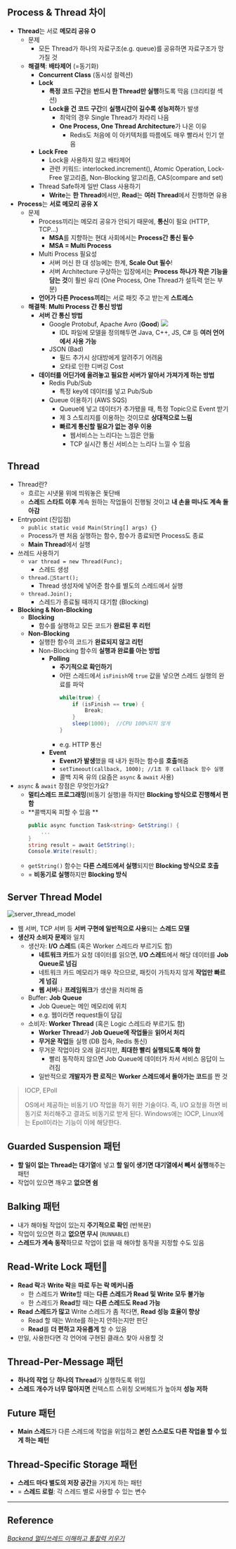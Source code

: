 ## Process & Thread 차이
- **Thread**는 서로 **메모리 공유 O**
	- 문제
		- 모든 Thread가 하나의 자료구조(e.g. queue)를 공유하면 자료구조가 망가질 것
	- **해결책**: **배타제어** (=동기화) 
		- **Concurrent Class** (동시성 컬렉션)
		- **Lock**
			- **특정 코드 구간**을 **반드시 한 Thread만 실행**하도록 막음 (크리티컬 섹션)
			- **Lock을 건 코드 구간**의 **실행시간이 길수록 성능저하**가 발생
				- 최악의 경우 Single Thread가 차라리 나음
				- **One Process, One Thread Architecture**가 나온 이유
					- Redis도 처음에 이 아키텍처를 따름에도 매우 빨라서 인기 얻음
		- **Lock Free**
			- Lock을 사용하지 않고 배타제어
			- 관련 키워드: interlocked.increment(), Atomic Operation, Lock-Free 알고리즘, Non-Blocking 알고리즘, CAS(compare and set)
		- Thread Safe하게 일반 Class 사용하기
			- **Write**는 **한 Thread**에서만, **Read**는 **여러 Thread**에서 진행하면 유용
- **Process**는 **서로 메모리 공유 X**
	- 문제
		- Process끼리는 메모리 공유가 안되기 때문에, **통신**이 필요 (HTTP, TCP...)
			- **MSA**를 지향하는 현대 사회에서는 **Process간 통신 필수**
			- **MSA = Multi Process**
		- Multi Process 필요성
			- 서버 머신 한 대 성능에는 한계, **Scale Out 필수**!
			- 서버 Architecture 구상하는 입장에서는 **Process 하나가 작은 기능을 담는 것**이 훨씬 유리 (One Process, One Thread가 설득력 얻는 부분)
		- **언어가 다른 Process끼리**는 서로 패킷 주고 받는게 **스트레스**
	- **해결책**: **Multi Process 간 통신 방법** 
		- **서버 간 통신 방법**
			- Google Protobuf, Apache Avro (**Good**)
				![](../images/idl_with_different_language.png)
				- IDL 파일에 모델을 정의해두면 Java, C++, JS, C# 등 **여러 언어에서 사용 가능**
			- JSON (Bad)
				- 필드 추가시 상대방에게 알려주기 어려움
				- 오타로 인한 디버깅 Cost
		- **데이터를 어딘가에 올려놓고 필요한 서버가 알아서 가져가게 하는 방법**
			- Redis Pub/Sub
				- 특정 key에 데이터를 넣고 Pub/Sub
			- Queue 이용하기 (AWS SQS)
				- Queue에 넣고 데이터가 추가됐을 때, 특정 Topic으로 Event 받기
				- 제 3 스토리지를 이용하는 것이므로 **상대적으로 느림**
				- **빠르게 통신할 필요가 없는 경우 이용**
					- 웹서비스는 느리다는 느낌은 안듦
					- TCP 실시간 통신 서비스는 느리다 느낄 수 있음
## Thread
- Thread란?
	- 흐르는 시냇물 위에 띄워놓은 돛단배
	- **스레드 스타트 이후** 계속 원하는 작업들이 진행될 것이고 **내 손을 떠나도 계속 돌아감**
- Entrypoint (진입점)
	- `public static void Main(String[] args) {}`
	- Process가 맨 처음 실행하는 함수, 함수가 종료되면 Process도 종료
	- **Main Thread**에서 실행
- 쓰레드 사용하기
	- `var thread = new Thread(Func);`
		- 스레드 생성
	- `thread.Start();`
		- Thread 생성자에 넣어준 함수를 별도의 스레드에서 실행
	- `thread.Join();`
		- 스레드가 종료될 때까지 대기함 (Blocking)
- **Blocking & Non-Blocking**
	- **Blocking**
		- 함수를 실행하고 모든 코드가 **완료된 후 리턴**
	- **Non-Blocking**
		- 실행한 함수의 코드가 **완료되지 않고 리턴**
		- Non-Blocking 함수의 **실행과 완료를 아는 방법**
			- **Polling**
				- **주기적으로 확인하기**
				- 어떤 스레드에서 `isFinish`에 `true` 값을 넣으면 스레드 실행의 완료를 파악
					```C#
					while(true) {
						if (isFinish == true) {
							Break;
						}
						sleep(1000);  //CPU 100%되지 않게
					}
					```
				- e.g. HTTP 통신
			- **Event**
				- **Event가 발생**했을 때 내가 원하는 함수를 **호출**해줌
				- `setTimeout(callback, 1000); //1초 후 callback 함수 실행`
				- 콜백 지옥 유의 (요즘은 `async` & `await` 사용)
- `async` & `await` 장점은 무엇인가요?
	- **멀티스레드 프로그래밍**(비동기 실행)을 하지만 **Blocking 방식으로 진행해서 편함**
	- **콜백지옥 피할 수 있음 **
		```C#
		public async function Task<string> GetString() {
			...
		}
		string result = await GetString();
		Console.Write(result);
		```
	- `getString()` 함수는 **다른 스레드에서 실행**되지만 **Blocking 방식으로 호출**
	- = **비동기로 실행**하지만 **Blocking 방식**

## Server Thread Model
![server_thread_model](../images/server_thread_model.png)
- 웹 서버, TCP 서버 등 **서버 구현에 일반적으로 사용**되는 **스레드 모델**
- **생산자 소비자 문제**와 일치
	- 생산자: **I/O 스레드** (혹은 Worker 스레드라 부르기도 함)
		- **네트워크 카드**가 요청 데이터를 읽으면, **I/O 스레드**에서 해당 데이터를 **Job Queue로 넘김**
		- 네트워크 카드 메모리가 매우 작으므로, 패킷이 가득차지 않게 **작업만 빠르게 넘김**
		- **웹 서버**나 **프레임워크**가 생산을 처리해 줌
	- Buffer: **Job Queue**
		- Job Queue는 메인 메모리에 위치
		- e.g. 웹이라면 request들이 담김
	- 소비자: **Worker Thread** (혹은 Logic 스레드라 부르기도 함)
		- **Worker Thread**가 **Job Queue에 작업들**을 **읽어서 처리**
		- **무거운 작업**들 실행 (DB 접속, Redis 통신)
		- 무거운 작업이라 오래 걸리지만, **최대한 빨리 실행되도록 해야 함**
			- 빨리 동작하지 않으면 Job Queue에 데이터가 차서 서비스 응답이 느려짐
		- 일반적으로 **개발자가 짠 로직**은 **Worker 스레드에서 돌아가는 코드**를 짠 것

>IOCP, EPoll
>
>OS에서 제공하는 비동기 I/O 작업을 하기 위한 기술이다. 
>즉, I/O 요청을 하면 비동기로 처리해주고 결과도 비동기로 받게 된다. Windows에는 IOCP, Linux에는 Epoll이라는 기능이 이에 해당한다.

## Guarded Suspension 패턴
- **할 일이 없는 Thread는 대기열**에 넣고 **할 일이 생기면 대기열에서 빼서 실행**해주는 패턴
- 작업이 있으면 깨우고 **없으면 쉼**
## Balking 패턴
- 내가 해야될 작업이 있는지 **주기적으로 확인** (반복문)
- 작업이 있으면 하고 **없으면 무시** (`RUNNABLE`)
- **스레드가 계속 동작**하므로 작업이 없을 때 해야할 동작을 지정할 수도 있음
## Read-Write Lock 패턴
- **Read 락**과 **Write 락**을 **따로 두는 락 메커니즘**
	- 한 스레드가 **Write**할 때는 **다른 스레드가 Read 및 Write 모두 불가능**
	- 한 스레드가 **Read**할 때는 **다른 스레드도 Read 가능**
- **Read 스레드가 많고** Write 스레드가 좀 적다면, **Read 성능 효율이 향상**
	- Read 할 때는 Write를 하는지 안하는지만 판단
	- **Read**를 **더 편하고 자유롭게** 할 수 있음
- 만일, 사용한다면 각 언어에 구현된 클래스 찾아 사용할 것
## Thread-Per-Message 패턴
- **하나의 작업** 당 **하나의 Thread**가 실행하도록 위임
- **스레드 개수가 너무 많아지면** 컨텍스트 스위칭 오버헤드가 높아져 **성능 저하**
## Future 패턴
- **Main 스레드**가 다른 스레드에 작업을 위임하고 **본인 스스로도 다른 작업을 할 수 있게 하는 패턴**
## Thread-Specific Storage 패턴
- **스레드 마다 별도의 저장 공간**을 가지게 하는 패턴
- = **스레드 로컬**: 각 스레드 별로 사용할 수 있는 변수

***
## Reference
*[Backend 멀티쓰레드 이해하고 통찰력 키우기](https://www.inflearn.com/course/backend-%EB%A9%80%ED%8B%B0%EC%93%B0%EB%A0%88%EB%93%9C-%EC%9D%B4%ED%95%B4-%ED%86%B5%EC%B0%B0%EB%A0%A5-%ED%82%A4%EC%9A%B0%EA%B8%B0)*
